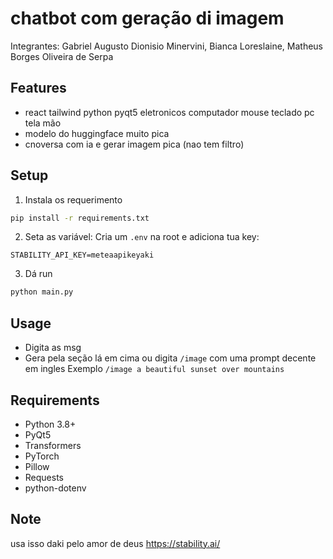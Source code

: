 # chatbot com geração di imagem

Integrantes: Gabriel Augusto Dionisio Minervini, Bianca Loreslaine, Matheus Borges Oliveira de Serpa

## Features

- react tailwind python pyqt5 eletronicos computador mouse teclado pc tela mão 
- modelo do huggingface muito pica
- cnoversa com ia e gerar imagem pica (nao tem filtro)

## Setup

1. Instala os requerimento
```bash
pip install -r requirements.txt
```

2. Seta as variável:
Cria um `.env` na root e adiciona tua key:
```
STABILITY_API_KEY=meteaapikeyaki
```

3. Dá run
```bash
python main.py
```

## Usage

- Digita as msg
- Gera pela seção lá em cima ou digita `/image` com uma prompt decente em ingles
  Exemplo `/image a beautiful sunset over mountains`

## Requirements

- Python 3.8+
- PyQt5
- Transformers
- PyTorch
- Pillow
- Requests
- python-dotenv

## Note

usa isso daki pelo amor de deus https://stability.ai/ 

